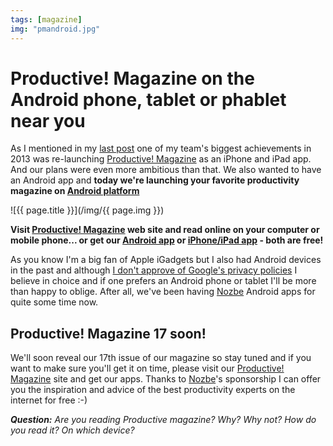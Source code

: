 ```yaml
---
tags: [magazine]
img: "pmandroid.jpg"
---
```


# Productive! Magazine on the Android phone, tablet or phablet near you

As I mentioned in my [last post](/summary2013) one of my team's biggest achievements in 2013 was re-launching [Productive! Magazine][] as an iPhone and iPad app. And our plans were even more ambitious than that. We also wanted to have an Android app and **today we're launching your favorite productivity magazine on [Android platform][a]**

<!--More-->

![{{ page.title }}](/img/{{ page.img }})

**Visit [Productive! Magazine][] web site and read online on your computer or mobile phone... or get our [Android app][a] or [iPhone/iPad app][b] - both are free!**

As you know I'm a big fan of Apple iGadgets but I also had Android devices  in the past and although [I don't approve of Google's privacy policies](/no-android) I believe in choice and if one prefers an Android phone or tablet I'll be more than happy to oblige. After all, we've been having [Nozbe][n] Android apps for quite some time now.

## Productive! Magazine 17 soon!

We'll soon reveal our 17th issue of our magazine so stay tuned and if you want to make sure you'll get it on time, please visit our [Productive! Magazine][] site and get our apps. Thanks to [Nozbe][n]'s sponsorship I can offer you the inspiration and advice of the best productivity experts on the internet for free :-)

***Question:*** *Are you reading Productive magazine? Why? Why not? How do you read it? On which device?*

[a]: http://play.google.com/store/apps/details?id=com.productivemagazine
[b]: http://appstore.com/nozbecom/productive

[Dropbox]: http://db.tt/kD7Liux
[Evernote]: /how-i-use-evernote
[iPadOnly]: /ipadonly
[#iPadOnly]: http://ipadonly.com/
[Nozbe]: http://www.nozbe.com/
[Productive! Magazine]: http://www.productivemag.com/
[Productive! Show]: /productive_show
[@MSliwinski]: http://twitter.com/MSliwinski

[n]: https://michael.gratis/nozbe